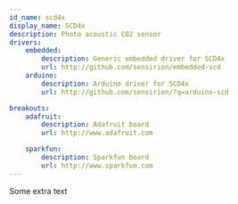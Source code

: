 ```yaml
---
id_name: scd4x
display_name: SCD4x
description: Photo acoustic CO2 sensor
drivers:
    embedded:
        description: Generic embedded driver for SCD4x
        url: http://github.com/sensirion/embedded-scd
    arduino:
        description: Arduino driver for SCD4x
        url: http://github.com/sensirion/?q=arduino-scd

breakouts:
    adafruit:
        description: Adafruit board
        url: http://www.adafruit.com

    sparkfun:
        description: Sparkfun board
        url: http://www.sparkfun.com
---
```


Some extra text